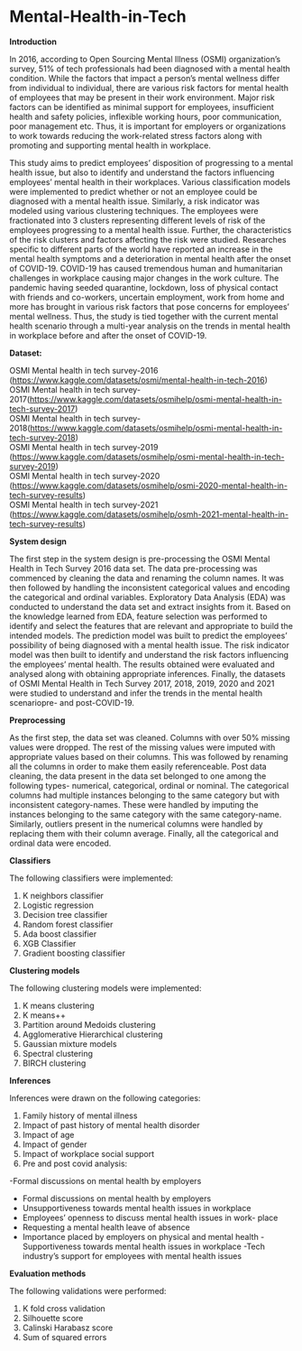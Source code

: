 # Mental-Health-in-Tech


**Introduction**

In 2016, according to Open Sourcing Mental Illness (OSMI) organization’s survey, 51% of tech professionals had been diagnosed with a mental health condition. While the factors that impact a person’s mental wellness differ from individual to individual, there are various risk factors for mental health of employees that may be present in their work environment. Major risk factors can be identified as minimal support for employees, insufficient health and safety policies, inflexible working hours, poor communication, poor management etc. Thus, it is important for employers or organizations to work towards reducing the work-related stress factors along with promoting and
supporting mental health in workplace.

This study aims to predict employees’ disposition of progressing to a mental health issue, but also to identify and understand the factors influencing employees’ mental health in their workplaces. Various classification models were implemented to predict whether or not an employee could be diagnosed with a mental health issue. Similarly, a risk indicator was modeled using various clustering techniques. The employees were fractionated into 3 clusters representing different levels of risk of the employees progressing to a mental health issue. Further, the characteristics of the risk clusters and factors
affecting the risk were studied. Researches specific to different parts of the world have reported an increase in the mental health symptoms and a deterioration in mental health after the onset of COVID-19. COVID-19 has caused tremendous human and humanitarian challenges in workplace causing major changes in the work culture. The pandemic having seeded quarantine, lockdown, loss of physical contact with friends and co-workers, uncertain employment, work from home and more has brought in various risk factors that pose concerns for employees’ mental wellness. Thus, the study is tied together with the current mental health scenario through a multi-year analysis on the trends in mental health in workplace before and after the onset of COVID-19.
<br />

**Dataset:** 

OSMI Mental health in tech survey-2016 (https://www.kaggle.com/datasets/osmi/mental-health-in-tech-2016)<br>
OSMI Mental health in tech survey-2017(https://www.kaggle.com/datasets/osmihelp/osmi-mental-health-in-tech-survey-2017)<br>
OSMI Mental health in tech survey-2018(https://www.kaggle.com/datasets/osmihelp/osmi-mental-health-in-tech-survey-2018)<br>
OSMI Mental health in tech survey-2019 (https://www.kaggle.com/datasets/osmihelp/osmi-mental-health-in-tech-survey-2019)<br>
OSMI Mental health in tech survey-2020 (https://www.kaggle.com/datasets/osmihelp/osmi-2020-mental-health-in-tech-survey-results)<br>
OSMI Mental health in tech survey-2021 (https://www.kaggle.com/datasets/osmihelp/osmh-2021-mental-health-in-tech-survey-results)
<br />

**System design**

The first step in the system design is pre-processing the OSMI Mental Health in Tech Survey 2016 data set. The data pre-processing was commenced by cleaning the data and renaming the column names. It was then followed by handling the inconsistent categorical values and encoding the categorical and ordinal variables. Exploratory Data Analysis (EDA) was conducted to understand the data set and extract
insights from it. Based on the knowledge learned from EDA, feature selection was performed to identify and select the features that are relevant and appropriate to build the intended models. The prediction model was built to predict the employees’ possibility of being diagnosed with a mental health issue. The risk indicator model was then built to identify and understand the risk factors influencing the employees’ mental health. The results obtained were evaluated and analysed along with obtaining appropriate inferences. Finally, the datasets of OSMI Mental Health in Tech Survey 2017, 2018, 2019, 2020 and 2021 were studied to understand and infer the trends in the mental health scenariopre- and post-COVID-19.
<br />

**Preprocessing**

 As the first step, the data set was cleaned. Columns with over 50% missing values were dropped. The rest of the missing values were imputed with appropriate values based on their columns. This was followed by renaming all the columns in order to make them easily referenceable. Post data cleaning, the data present in the data set belonged to one among the following types- numerical, categorical, ordinal or nominal. The categorical columns had multiple instances belonging to the same category but with inconsistent category-names. These were handled by imputing the instances belonging to the same category with the same category-name. Similarly, outliers present in the numerical columns were handled by replacing them with their column average. Finally, all the categorical and ordinal data
were encoded.
<br />

**Classifiers**

The following classifiers were implemented:<br/>
1. K neighbors classifier<br/>
2. Logistic regression<br/>
3. Decision tree classifier<br/>
4. Random forest classifier<br/>
5. Ada boost classifier<br/>
6. XGB Classifier<br/>
7. Gradient boosting classifier<br/>

**Clustering models**

The following clustering models were implemented:
1. K means clustering
2. K means++
3. Partition around Medoids clustering
4. Agglomerative Hierarchical clustering
5. Gaussian mixture models
6. Spectral clustering
7. BIRCH clustering

**Inferences**

Inferences were drawn on the following categories:
1. Family history of mental illness
2. Impact of past history of mental health disorder
3. Impact of age
4. Impact of gender
5. Impact of workplace social support
6. Pre and post covid analysis:

  -Formal discussions on mental health by employers
  - Formal discussions on mental health by employers
  - Unsupportiveness towards mental health issues in workplace
  - Employees’ openness to discuss mental health issues in work-
place
- Requesting a mental health leave of absence
- Importance placed by employers on physical and mental health
-Supportiveness towards mental health issues in workplace
-Tech industry’s support for employees with mental health issues

**Evaluation methods**

The following validations were performed:
1. K fold cross validation
2. Silhouette score
3. Calinski Harabasz score
4. Sum of squared errors









